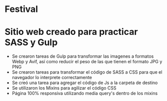 # Festival
# Sitio web creado para practicar SASS y Gulp
- Se crearon tareas de Gulp para transformar las imagenes a formatos Webp y Avif, así como reducir el peso de las que tienen el formato JPG y PNG
- Se crearon tareas para transformar el código de SASS a CSS para que el navegador lo interprete correctamente
- Se creó una tarea para agregar el código de Js a la carpeta de destino
- Se utilizaron los Mixins para agilizar el código CSS
- Página 100% responsiva utilizando media query's dentro de los mixins

